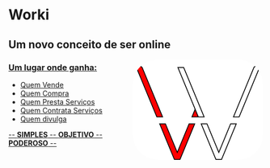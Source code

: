 # **Worki**

## Um novo conceito de ser online
  <a href="https://github.com/John-Vate/Worki"><img align="right" alt="Logo-Worki" height="200" style="border-radius:50px;" src="https://github.com/John-Vate/worki/blob/main/assets/logo500px.png?raw=true">
### Um lugar onde ganha:
- Quem Vende
- Quem Compra
- Quem Presta Serviços
- Quem Contrata Serviços
- Quem divulga

-- **SIMPLES** --  **OBJETIVO** -- **PODEROSO** --

